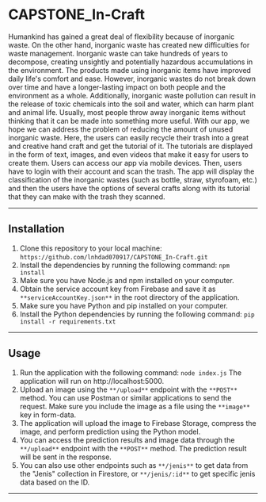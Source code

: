 # CAPSTONE_In-Craft

Humankind has gained a great deal of flexibility because of inorganic waste. On the other hand, inorganic waste has created new difficulties for waste management. Inorganic waste can take hundreds of years to decompose, creating unsightly and potentially hazardous accumulations in the environment. The products made using inorganic items have improved daily life's comfort and ease. However, inorganic wastes do not break down over time and have a longer-lasting impact on both people and the environment as a whole. Additionally, inorganic waste pollution can result in the release of toxic chemicals into the soil and water, which can harm plant and animal life. Usually, most people throw away inorganic items without thinking that it can be made into something more useful. With our app, we hope we can address the problem of reducing the amount of unused inorganic waste. Here, the users can easily recycle their trash into a great and creative hand craft and get the tutorial of it. The tutorials are displayed in the form of text, images, and even videos that make it easy for users to create them. Users can access our app via mobile devices. Then, users have to login with their account and scan the trash. The app will display the classification of the inorganic wastes (such as bottle, straw, styrofoam, etc.) and then the users have the options of several crafts along with its tutorial that they can make with the trash they scanned.

___
## Installation

1. Clone this repository to your local machine: 
```https://github.com/lnhdad070917/CAPSTONE_In-Craft.git```
2. Install the dependencies by running the following command:
```npm install```
3. Make sure you have Node.js and npm installed on your computer.
4. Obtain the service account key from Firebase and save it as `**serviceAccountKey.json**` in the root directory of the application.
5. Make sure you have Python and pip installed on your computer.
6. Install the Python dependencies by running the following command:
```pip install -r requirements.txt```

___
## Usage

1. Run the application with the following command:
```node index.js```
The application will run on http://localhost:5000.
2. Upload an image using the `**/upload**` endpoint with the `**POST**` method. You can use Postman or similar applications to send the request.
Make sure you include the image as a file using the `**image**` key in form-data.
3. The application will upload the image to Firebase Storage, compress the image, and perform prediction using the Python model.
4. You can access the prediction results and image data through the `**/upload**` endpoint with the `**POST**` method. The prediction result will be sent in the response.
5. You can also use other endpoints such as `**/jenis**` to get data from the "Jenis" collection in Firestore, or `**/jenis/:id**` to get specific jenis data based on the ID.

___

